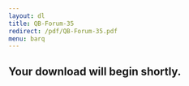 ```yaml
---
layout: dl
title: QB-Forum-35
redirect: /pdf/QB-Forum-35.pdf
menu: barq
---
```

## Your download will begin shortly.
